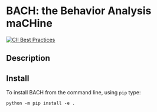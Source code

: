 # BACH: the Behavior Analysis maCHine

[![CII Best Practices](https://bestpractices.coreinfrastructure.org/projects/3691/badge)](https://bestpractices.coreinfrastructure.org/projects/3691)

## Description

## Install

To install BACH from the command line, using `pip` type:

```shell
python -m pip install -e .
```
